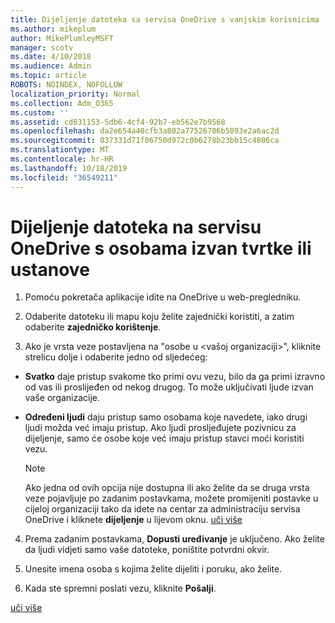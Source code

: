 ```yaml
---
title: Dijeljenje datoteka sa servisa OneDrive s vanjskim korisnicima
ms.author: mikeplum
author: MikePlumleyMSFT
manager: scotv
ms.date: 4/10/2018
ms.audience: Admin
ms.topic: article
ROBOTS: NOINDEX, NOFOLLOW
localization_priority: Normal
ms.collection: Adm_O365
ms.custom: ''
ms.assetid: cd031153-5db6-4cf4-92b7-eb562e7b9568
ms.openlocfilehash: da2e654a40cfb3a802a77526706b5093e2a6ac2d
ms.sourcegitcommit: 037331d71f06750d972c0b6278b23bb15c4806ca
ms.translationtype: MT
ms.contentlocale: hr-HR
ms.lasthandoff: 10/18/2019
ms.locfileid: "36549211"
---
```

# <a name="share-files-in-onedrive-with-people-outside-your-organization"></a>Dijeljenje datoteka na servisu OneDrive s osobama izvan tvrtke ili ustanove

1. Pomoću pokretača aplikacije idite na OneDrive u web-pregledniku. 
    
2. Odaberite datoteku ili mapu koju želite zajednički koristiti, a zatim odaberite **zajedničko korištenje**. 
    
3. Ako je vrsta veze postavljena na "osobe u \<vašoj organizaciji\>", kliknite strelicu dolje i odaberite jedno od sljedećeg: 
    
  - **Svatko** daje pristup svakome tko primi ovu vezu, bilo da ga primi izravno od vas ili proslijeđen od nekog drugog. To može uključivati ljude izvan vaše organizacije. 
    
  - **Određeni ljudi** daju pristup samo osobama koje navedete, iako drugi ljudi možda već imaju pristup. Ako ljudi prosljeđujete pozivnicu za dijeljenje, samo će osobe koje već imaju pristup stavci moći koristiti vezu. 
    
    > [!NOTE]
    > Ako jedna od ovih opcija nije dostupna ili ako želite da se druga vrsta veze pojavljuje po zadanim postavkama, možete promijeniti postavke u cijeloj organizaciji tako da idete na centar za administraciju servisa OneDrive i kliknete **dijeljenje** u lijevom oknu. [uči više](https://go.microsoft.com/fwlink/?linkid=871961)
  
4. Prema zadanim postavkama, **Dopusti uređivanje** je uključeno. Ako želite da ljudi vidjeti samo vaše datoteke, poništite potvrdni okvir. 
    
5. Unesite imena osoba s kojima želite dijeliti i poruku, ako želite.
    
6. Kada ste spremni poslati vezu, kliknite **Pošalji**. 
    
[uči više](https://go.microsoft.com/fwlink/?linkid=871861)
  

